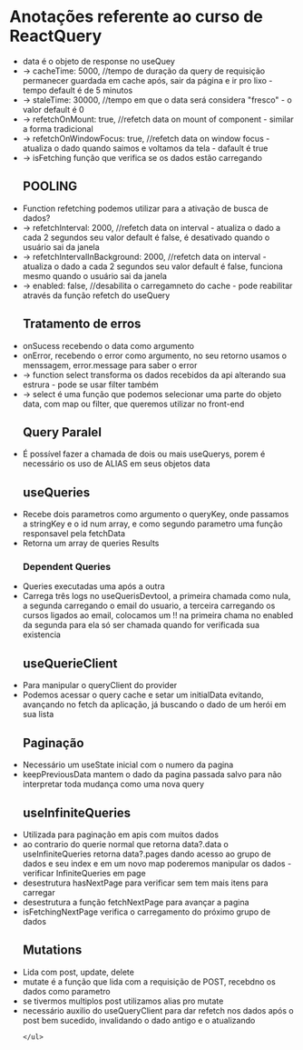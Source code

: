 <div>
    <h1>Anotações referente ao curso de ReactQuery</h1>
    <ul>
        <li>
            data é o objeto de response no useQuey
        </li>
        <li>
            -> cacheTime: 5000, //tempo de duração da query de requisição permanecer guardada em cache após, sair da página e ir pro lixo - tempo default é de 5 minutos
        </li>
        <li>
            -> staleTime: 30000, //tempo em que o data será considera "fresco" - o valor default é 0
        </li>
        <li>
            -> refetchOnMount: true, //refetch data on mount of component - similar a forma tradicional
        </li>
        <li>
            -> refetchOnWindowFocus: true, //refetch data on window focus - atualiza o dado quando saimos e voltamos da tela - dafault é true
        </li>
        <li>
            -> isFetching função que verifica se os dados estão carregando
        </li>
        <h2>
            POOLING
        </h2>
        <li>
            Function refetching podemos utilizar para a ativação de busca de dados?
        </li>
        <li>
            -> refetchInterval: 2000, //refetch data on interval - atualiza o dado a cada 2 segundos seu valor default é false, é desativado quando o usuário sai da janela
        </li>
        <li>
            -> refetchIntervalInBackground: 2000, //refetch data on interval - atualiza o dado a cada 2 segundos seu valor default é false, funciona mesmo quando o usuário sai da janela
        </li>
        <li>
            -> enabled: false, //desabilita o carregamneto do cache - pode reabilitar através da função refetch do useQuery
        </li>
        <h2>Tratamento de erros</h2>
        <li>
            onSucess recebendo o data como argumento
        </li>
        <li>
            onError, recebendo o error como argumento, no seu retorno usamos o menssagem, error.message para saber o error
        </li>
        <li>
            -> function select transforma os dados recebidos da api alterando sua estrura - pode se usar filter também
        </li>
        <li>
            -> select é uma função que podemos selecionar uma parte do objeto data, com map ou filter, que queremos utilizar no front-end
        </li>
        <h2>Query Paralel</h2>
        <li>
            É possível fazer a chamada de dois ou mais useQuerys, porem é necessário os uso de ALIAS em seus objetos data
        </li>
        <h2>useQueries</h2>
        <li>
            Recebe dois parametros como argumento o queryKey, onde passamos a stringKey e o id num array, e como segundo parametro uma função responsavel pela fetchData
        </li>
        <li>
            Retorna um array de queries Results
        </li>
        <h3>Dependent Queries</h3>
        <li>
            Queries executadas uma após a outra
        </li>
        <li>
            Carrega três logs no useQuerisDevtool, a primeira chamada como nula, a segunda carregando o email do usuario, a terceira carregando os cursos ligados ao email, colocamos um !! na primeira chama no enabled da segunda para ela só ser chamada quando for verificada sua existencia 
        </li>
        <h2>useQuerieClient</h2>
        <li>
            Para manipular o queryClient do provider            
        </li>
        <li>
            Podemos acessar o query cache e setar um initialData evitando, avançando no fetch da aplicação, já buscando o dado de um herói em sua lista            
        </li>
        <h2>Paginação</h2>
        <li>
            Necessário um useState inicial com o numero da pagina
        </li>
        <li>
            keepPreviousData mantem o dado da pagina passada salvo para não interpretar toda mudança como uma nova query          
        </li>
        <h2>useInfiniteQueries</h2>
        <li>
            Utilizada para paginação em apis com muitos dados
        </li>
        <li>
            ao contrario do querie normal que retorna data?.data o useInfiniteQueries retorna data?.pages dando acesso ao grupo de dados e seu index e em um novo map poderemos manipular os dados - verificar InfiniteQueries em page
        </li>
        <li>
            desestrutura hasNextPage para verificar sem tem mais itens para carregar
        </li>
        <li>
            desestrutura a função fetchNextPage para avançar a pagina
        </li>
        <li>
            isFetchingNextPage verifica o carregamento do próximo grupo de dados        
        </li>
        <h2>Mutations</h2>
        <li>
            Lida com post, update, delete        
        </li>
        <li>
            mutate é a função que lida com a requisição de POST, recebdno os dados como parametro
        </li>
        <li>
            se tivermos multiplos post utilizamos alias pro mutate       
        </li>
        <li>
            necessário auxilio do useQueryClient para dar refetch nos dados após o post bem sucedido, invalidando o dado antigo e o atualizando     
        </li>
        
    </ul>
</div>


